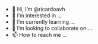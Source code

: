 - 👋 Hi, I’m @ricardoavh
- 👀 I’m interested in ...
- 🌱 I’m currently learning ...
- 💞️ I’m looking to collaborate on ...
- 📫 How to reach me ...

<!---JE SYUUIS BRFYDFUSDFDIUVDVDHVOHRHVURHVRVJYGN
ricardoavh/ricardoavh is a ✨ special ✨ repository because its `README.md` (this file) appears on your GitHub profile.
You can click the Preview link to take a look at your changes.
--->
